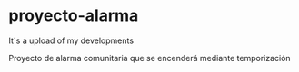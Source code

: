 # proyecto-alarma
It´s a upload of my developments

Proyecto de alarma comunitaria que se encenderá mediante temporización
